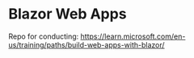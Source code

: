 # Blazor Web Apps

Repo for conducting: https://learn.microsoft.com/en-us/training/paths/build-web-apps-with-blazor/
